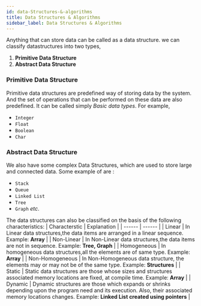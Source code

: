 ```yaml
---
id: data-Structures-&-algorithms
title: Data Structures & Algorithms
sidebar_label: Data Structures & Algorithms
---
```



Anything that can store data can be called as a data structure. 
we can classify datastructures into two types,

1. **Primitive Data Structure**
2. **Abstract Data Structure**

### Primitive Data Structure

Primitive data structures are predefined way of storing data by the system. And the set of operations that can be performed on these data are also predefined. It can be called simply _Basic data types_.
For example,
- `Integer` 
- `Float` 
- `Boolean` 
- `Char` 

### Abstract Data Structure

We also have some complex Data Structures, which are used to store large and connected data. Some example of  are :
- `Stack` 
- `Queue`
- `Linked List`
- `Tree`
- `Graph` _etc_.

The data structures can also be classified on the basis of the following characteristics:
| Characterstic | Explanation |
| ------ | ------ |
| Linear | In Linear data structures,the data items are arranged in a linear sequence. Example: **Array** |
| Non-Linear	 | In Non-Linear data structures,the data items are not in sequence. Example: **Tree, Graph** |
| Homogeneous | In homogeneous data structures,all the elements are of same type. Example: **Array** |
| Non-Homogeneous	 | In Non-Homogeneous data structure, the elements may or may not be of the same type. Example: **Structures** |
| Static | Static data structures are those whose sizes and structures associated memory locations are fixed, at compile time. Example: **Array** |
| Dynamic | Dynamic structures are those which expands or shrinks depending upon the program need and its execution. Also, their associated memory locations changes. Example: **Linked List created using pointers** |
